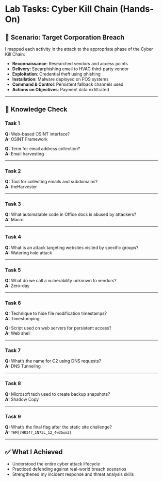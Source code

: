 # Lab Tasks: Cyber Kill Chain (Hands-On)

## 🧪 Scenario: Target Corporation Breach

I mapped each activity in the attack to the appropriate phase of the Cyber Kill Chain:

- **Reconnaissance**: Researched vendors and access points
- **Delivery**: Spearphishing email to HVAC third-party vendor
- **Exploitation**: Credential theft using phishing
- **Installation**: Malware deployed on POS systems
- **Command & Control**: Persistent fallback channels used
- **Actions on Objectives**: Payment data exfiltrated

---

## 🎯 Knowledge Check

### Task 1
**Q:** Web-based OSINT interface?  
**A:** OSINT Framework

**Q:** Term for email address collection?  
**A:** Email harvesting

---

### Task 2
**Q:** Tool for collecting emails and subdomains?  
**A:** theHarvester

---

### Task 3
**Q:** What automatable code in Office docs is abused by attackers?  
**A:** Macro

---

### Task 4
**Q:** What is an attack targeting websites visited by specific groups?  
**A:** Watering hole attack

---

### Task 5
**Q:** What do we call a vulnerability unknown to vendors?  
**A:** Zero-day

---

### Task 6
**Q:** Technique to hide file modification timestamps?  
**A:** Timestomping

**Q:** Script used on web servers for persistent access?  
**A:** Web shell

---

### Task 7
**Q:** What’s the name for C2 using DNS requests?  
**A:** DNS Tunneling

---

### Task 8
**Q:** Microsoft tech used to create backup snapshots?  
**A:** Shadow Copy

---

### Task 9
**Q:** What’s the final flag after the static site challenge?  
**A:** `THM{7HR347_1N73L_12_4w35om3}`

---

## ✅ What I Achieved

- Understood the entire cyber attack lifecycle
- Practiced defending against real-world breach scenarios
- Strengthened my incident response and threat analysis skills
